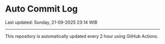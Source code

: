 # Auto Commit Log

Last updated: Sunday, 21-09-2025 23:14 WIB

---

This repository is automatically updated every 2 hour using GitHub Actions.
